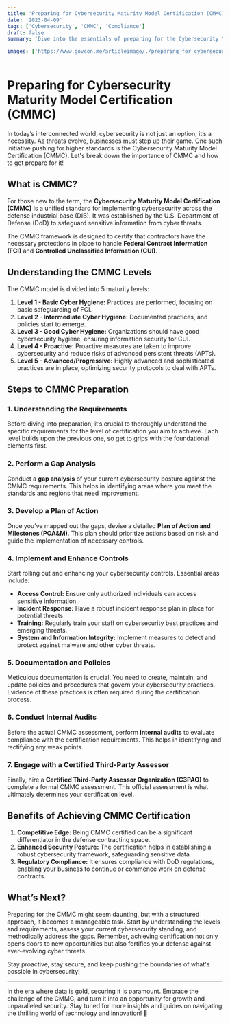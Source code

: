 ```yaml
---
title: 'Preparing for Cybersecurity Maturity Model Certification (CMMC)'
date: '2023-04-09'
tags: ['Cybersecurity', 'CMMC', 'Compliance']
draft: false
summary: 'Dive into the essentials of preparing for the Cybersecurity Maturity Model Certification (CMMC) and discover how to protect your business with top-tier cybersecurity strategies.'

images: ['https://www.govcon.me/articleimage/./preparing_for_cybersecurity_maturity_model_certification_cmmc.webp']
---
```


# Preparing for Cybersecurity Maturity Model Certification (CMMC)

In today’s interconnected world, cybersecurity is not just an option; it’s a necessity. As threats evolve, businesses must step up their game. One such initiative pushing for higher standards is the Cybersecurity Maturity Model Certification (CMMC). Let's break down the importance of CMMC and how to get prepare for it!

## What is CMMC?

For those new to the term, the **Cybersecurity Maturity Model Certification (CMMC)** is a unified standard for implementing cybersecurity across the defense industrial base (DIB). It was established by the U.S. Department of Defense (DoD) to safeguard sensitive information from cyber threats.

The CMMC framework is designed to certify that contractors have the necessary protections in place to handle **Federal Contract Information (FCI)** and **Controlled Unclassified Information (CUI)**.

## Understanding the CMMC Levels

The CMMC model is divided into 5 maturity levels:

1. **Level 1 - Basic Cyber Hygiene:** Practices are performed, focusing on basic safeguarding of FCI.
2. **Level 2 - Intermediate Cyber Hygiene:** Documented practices, and policies start to emerge.
3. **Level 3 - Good Cyber Hygiene:** Organizations should have good cybersecurity hygiene, ensuring information security for CUI.
4. **Level 4 - Proactive:** Proactive measures are taken to improve cybersecurity and reduce risks of advanced persistent threats (APTs).
5. **Level 5 - Advanced/Progressive:** Highly advanced and sophisticated practices are in place, optimizing security protocols to deal with APTs.

## Steps to CMMC Preparation

### 1. Understanding the Requirements

Before diving into preparation, it’s crucial to thoroughly understand the specific requirements for the level of certification you aim to achieve. Each level builds upon the previous one, so get to grips with the foundational elements first.

### 2. Perform a Gap Analysis

Conduct a **gap analysis** of your current cybersecurity posture against the CMMC requirements. This helps in identifying areas where you meet the standards and regions that need improvement.

### 3. Develop a Plan of Action

Once you’ve mapped out the gaps, devise a detailed **Plan of Action and Milestones (POA&M)**. This plan should prioritize actions based on risk and guide the implementation of necessary controls.

### 4. Implement and Enhance Controls

Start rolling out and enhancing your cybersecurity controls. Essential areas include:

- **Access Control:** Ensure only authorized individuals can access sensitive information.
- **Incident Response:** Have a robust incident response plan in place for potential threats.
- **Training:** Regularly train your staff on cybersecurity best practices and emerging threats.
- **System and Information Integrity:** Implement measures to detect and protect against malware and other cyber threats.

### 5. Documentation and Policies

Meticulous documentation is crucial. You need to create, maintain, and update policies and procedures that govern your cybersecurity practices. Evidence of these practices is often required during the certification process.

### 6. Conduct Internal Audits

Before the actual CMMC assessment, perform **internal audits** to evaluate compliance with the certification requirements. This helps in identifying and rectifying any weak points.

### 7. Engage with a Certified Third-Party Assessor

Finally, hire a **Certified Third-Party Assessor Organization (C3PAO)** to complete a formal CMMC assessment. This official assessment is what ultimately determines your certification level.

## Benefits of Achieving CMMC Certification

1. **Competitive Edge:** Being CMMC certified can be a significant differentiator in the defense contracting space.
2. **Enhanced Security Posture:** The certification helps in establishing a robust cybersecurity framework, safeguarding sensitive data.
3. **Regulatory Compliance:** It ensures compliance with DoD regulations, enabling your business to continue or commence work on defense contracts.

## What’s Next?

Preparing for the CMMC might seem daunting, but with a structured approach, it becomes a manageable task. Start by understanding the levels and requirements, assess your current cybersecurity standing, and methodically address the gaps. Remember, achieving certification not only opens doors to new opportunities but also fortifies your defense against ever-evolving cyber threats.

Stay proactive, stay secure, and keep pushing the boundaries of what's possible in cybersecurity!

---

In the era where data is gold, securing it is paramount. Embrace the challenge of the CMMC, and turn it into an opportunity for growth and unparalleled security. Stay tuned for more insights and guides on navigating the thrilling world of technology and innovation! 🚀